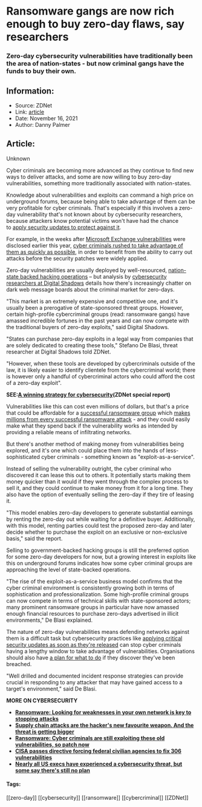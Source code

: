 # Ransomware gangs are now rich enough to buy zero-day flaws, say researchers
### Zero-day cybersecurity vulnerabilities have traditionally been the area of nation-states - but now criminal gangs have the funds to buy their own.

## Information:
+ Source: ZDNet
+ Link: [article](https://www.zdnet.com/article/ransomware-gangs-are-now-rich-enough-to-buy-zero-day-flaws-say-researchers/)
+ Date: November 16, 2021
+ Author: Danny Palmer


## Article:
Unknown

Cyber criminals are becoming more advanced as they continue to find new ways to deliver attacks, and some are now willing to buy zero-day vulnerabilities, something more traditionally associated with nation-states. 

Knowledge about vulnerabilities and exploits can command a high price on underground forums, because being able to take advantage of them can be very profitable for cyber criminals. That's especially if this involves a zero-day vulnerability that's not known about by cybersecurity researchers, because attackers know potential victims won't have had the chance to [apply security updates to protect against it](https://www.zdnet.com/article/this-one-change-could-protect-your-systems-from-attack-so-why-dont-more-companies-do-it/).

For example, in the weeks after [Microsoft Exchange vulnerabilities](https://www.zdnet.com/article/everything-you-need-to-know-about-microsoft-exchange-server-hack/) were disclosed earlier this year, [cyber criminals rushed to take advantage of them as quickly as possible](https://www.zdnet.com/article/microsoft-exchange-server-attacks-theyre-being-hacked-faster-than-we-can-count-says-security-company/), in order to benefit from the ability to carry out attacks before the security patches were widely applied. 

Zero-day vulnerabilities are usually deployed by well-resourced, [nation-state backed hacking operations](https://www.zdnet.com/article/nation-state-cyber-attacks-targeting-businesses-are-on-the-rise/) – but analysis by [cybersecurity researchers at Digital Shadows](https://www.digitalshadows.com/blog-and-research/vulnerability-intelligence-whats-the-word-in-dark-web-forums/) details how there's increasingly chatter on dark web message boards about the criminal market for zero-days. 

"This market is an extremely expensive and competitive one, and it's usually been a prerogative of state-sponsored threat groups. However, certain high-profile cybercriminal groups (read: ransomware gangs) have amassed incredible fortunes in the past years and can now compete with the traditional buyers of zero-day exploits," said Digital Shadows.

"States can purchase zero-day exploits in a legal way from companies that are solely dedicated to creating these tools," Stefano De Blasi, threat researcher at Digital Shadows told ZDNet. 

"However, when these tools are developed by cybercriminals outside of the law, it is likely easier to identify clientele from the cybercriminal world; there is however only a handful of cybercriminal actors who could afford the cost of a zero-day exploit". 






**SEE:**[**A winning strategy for cybersecurity**](http://www.zdnet.com/topic/a-winning-strategy-for-cybersecurity/)**(ZDNet special report)**

Vulnerabilities like this can cost even millions of dollars, but that's a price that could be affordable for a [successful ransomware group](https://www.zdnet.com/article/have-we-reached-peak-ransomware-how-the-internets-biggest-security-problem-has-grown-and-what-happens-next/) which [makes millions from every successful ransomware attack](https://www.zdnet.com/article/ransomware-this-is-the-first-thing-you-should-think-about-if-you-fall-victim-to-an-attack/) - and they could easily make what they spend back if the vulnerability works as intended by providing a reliable means of infiltrating networks. 

But there's another method of making money from vulnerabilities being explored, and it's one which could place them into the hands of less-sophisticated cyber criminals - something known as "exploit-as-a-service". 

Instead of selling the vulnerability outright, the cyber criminal who discovered it can lease this out to others. It potentially starts making them money quicker than it would if they went through the complex process to sell it, and they could continue to make money from it for a long time. They also have the option of eventually selling the zero-day if they tire of leasing it. 

"This model enables zero-day developers to generate substantial earnings by renting the zero-day out while waiting for a definitive buyer. Additionally, with this model, renting parties could test the proposed zero-day and later decide whether to purchase the exploit on an exclusive or non-exclusive basis," said the report. 

Selling to government-backed hacking groups is still the preferred option for some zero-day developers for now, but a growing interest in exploits like this on underground forums indicates how some cyber criminal groups are approaching the level of state-backed operations. 

"The rise of the exploit-as-a-service business model confirms that the cyber criminal environment is consistently growing both in terms of sophistication and professionalization. Some high-profile criminal groups can now compete in terms of technical skills with state-sponsored actors; many prominent ransomware groups in particular have now amassed enough financial resources to purchase zero-days advertised in illicit environments," De Blasi explained. 

The nature of zero-day vulnerabilities means defending networks against them is a difficult task but cybersecurity practices like [applying critical security updates as soon as they're released](https://www.zdnet.com/article/cybersecurity-how-to-get-your-software-patching-strategy-right-and-keep-the-hackers-at-bay/) can stop cyber criminals having a lengthy window to take advantage of vulnerabilities. Organisations should also have [a plan for what to do](https://www.zdnet.com/article/ransomware-even-when-the-attackers-are-in-your-network-its-not-too-late-to-fight-back/) if they discover they've been breached. 

"Well drilled and documented incident response strategies can provide crucial in responding to any attacker that may have gained access to a target's environment," said De Blasi.

**MORE ON CYBERSECURITY**

* [**Ransomware: Looking for weaknesses in your own network is key to stopping attacks**](https://www.zdnet.com/article/ransomware-looking-for-weaknesses-in-your-own-network-is-key-to-stopping-attacks/)
* [**Supply chain attacks are the hacker's new favourite weapon. And the threat is getting bigger**](https://www.zdnet.com/article/supply-chain-attacks-are-the-hackers-new-favourite-weapon-and-the-threat-is-getting-bigger/)
* [**Ransomware: Cyber criminals are still exploiting these old vulnerabilities, so patch now**](https://www.zdnet.com/article/ransomware-cyber-criminals-are-still-exploiting-years-old-vulnerabilities-to-launch-attacks/)
* [**CISA passes directive forcing federal civilian agencies to fix 306 vulnerabilities**](https://www.zdnet.com/article/cisa-passes-directive-forcing-federal-civilian-agencies-to-fix-306-vulnerabilities/)
* [**Nearly all US execs have experienced a cybersecurity threat, but some say there's still no plan**](https://www.zdnet.com/article/nearly-all-us-execs-have-experienced-a-cybersecurity-event-but-some-say-theres-still-no-plan/)





#### Tags:
[[zero-day]] [[cybersecurity]] [[ransomware]] [[cybercriminal]] [[ZDNet]]
